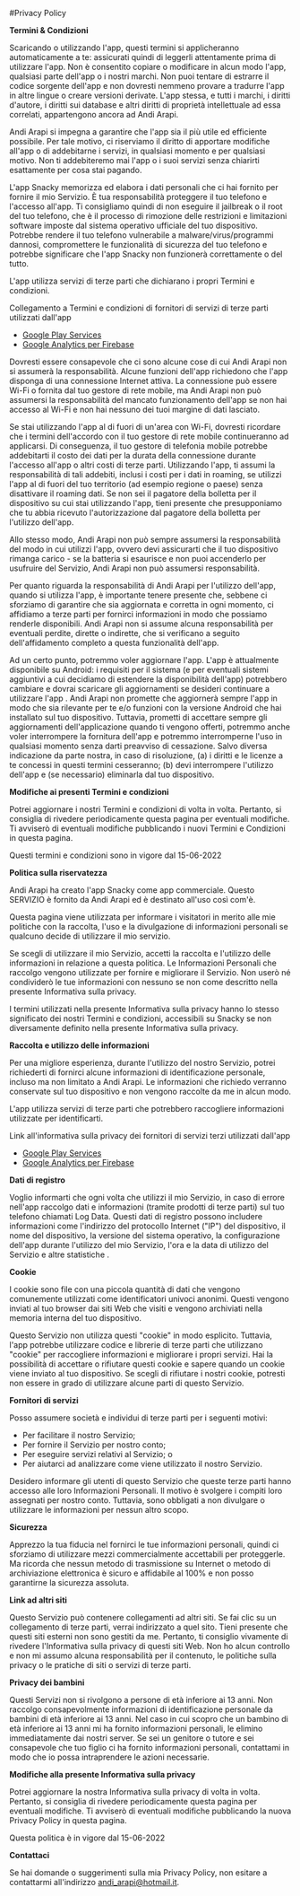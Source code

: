 #Privacy Policy

**Termini & Condizioni**

Scaricando o utilizzando l'app, questi termini si applicheranno automaticamente a te: assicurati quindi di leggerli attentamente prima di utilizzare l'app. Non è consentito copiare o modificare in alcun modo l'app, qualsiasi parte dell'app o i nostri marchi. Non puoi tentare di estrarre il codice sorgente dell'app e non dovresti nemmeno provare a tradurre l'app in altre lingue o creare versioni derivate. L'app stessa, e tutti i marchi, i diritti d'autore, i diritti sui database e altri diritti di proprietà intellettuale ad essa correlati, appartengono ancora ad Andi Arapi.

Andi Arapi si impegna a garantire che l'app sia il più utile ed efficiente possibile. Per tale motivo, ci riserviamo il diritto di apportare modifiche all'app o di addebitarne i servizi, in qualsiasi momento e per qualsiasi motivo. Non ti addebiteremo mai l'app o i suoi servizi senza chiarirti esattamente per cosa stai pagando.

L'app Snacky memorizza ed elabora i dati personali che ci hai fornito per fornire il mio Servizio. È tua responsabilità proteggere il tuo telefono e l'accesso all'app. Ti consigliamo quindi di non eseguire il jailbreak o il root del tuo telefono, che è il processo di rimozione delle restrizioni e limitazioni software imposte dal sistema operativo ufficiale del tuo dispositivo. Potrebbe rendere il tuo telefono vulnerabile a malware/virus/programmi dannosi, compromettere le funzionalità di sicurezza del tuo telefono e potrebbe significare che l'app Snacky non funzionerà correttamente o del tutto.

L'app utilizza servizi di terze parti che dichiarano i propri Termini e condizioni.

Collegamento a Termini e condizioni di fornitori di servizi di terze parti utilizzati dall'app

* [Google Play Services](https://policies.google.com/terms)
* [Google Analytics per Firebase](https://firebase.google.com/terms/analytics)

Dovresti essere consapevole che ci sono alcune cose di cui Andi Arapi non si assumerà la responsabilità. Alcune funzioni dell'app richiedono che l'app disponga di una connessione Internet attiva. La connessione può essere Wi-Fi o fornita dal tuo gestore di rete mobile, ma Andi Arapi non può assumersi la responsabilità del mancato funzionamento dell'app se non hai accesso al Wi-Fi e non hai nessuno dei tuoi margine di dati lasciato.

Se stai utilizzando l'app al di fuori di un'area con Wi-Fi, dovresti ricordare che i termini dell'accordo con il tuo gestore di rete mobile continueranno ad applicarsi. Di conseguenza, il tuo gestore di telefonia mobile potrebbe addebitarti il ​​costo dei dati per la durata della connessione durante l'accesso all'app o altri costi di terze parti. Utilizzando l'app, ti assumi la responsabilità di tali addebiti, inclusi i costi per i dati in roaming, se utilizzi l'app al di fuori del tuo territorio (ad esempio regione o paese) senza disattivare il roaming dati. Se non sei il pagatore della bolletta per il dispositivo su cui stai utilizzando l'app, tieni presente che presupponiamo che tu abbia ricevuto l'autorizzazione dal pagatore della bolletta per l'utilizzo dell'app.

Allo stesso modo, Andi Arapi non può sempre assumersi la responsabilità del modo in cui utilizzi l'app, ovvero devi assicurarti che il tuo dispositivo rimanga carico - se la batteria si esaurisce e non puoi accenderlo per usufruire del Servizio, Andi Arapi non può assumersi responsabilità.

Per quanto riguarda la responsabilità di Andi Arapi per l'utilizzo dell'app, quando si utilizza l'app, è importante tenere presente che, sebbene ci sforziamo di garantire che sia aggiornata e corretta in ogni momento, ci affidiamo a terze parti per fornirci informazioni in modo che possiamo renderle disponibili. Andi Arapi non si assume alcuna responsabilità per eventuali perdite, dirette o indirette, che si verificano a seguito dell'affidamento completo a questa funzionalità dell'app.

Ad un certo punto, potremmo voler aggiornare l'app. L'app è attualmente disponibile su Android: i requisiti per il sistema (e per eventuali sistemi aggiuntivi a cui decidiamo di estendere la disponibilità dell'app) potrebbero cambiare e dovrai scaricare gli aggiornamenti se desideri continuare a utilizzare l'app . Andi Arapi non promette che aggiornerà sempre l'app in modo che sia rilevante per te e/o funzioni con la versione Android che hai installato sul tuo dispositivo. Tuttavia, prometti di accettare sempre gli aggiornamenti dell'applicazione quando ti vengono offerti, potremmo anche voler interrompere la fornitura dell'app e potremmo interromperne l'uso in qualsiasi momento senza darti preavviso di cessazione. Salvo diversa indicazione da parte nostra, in caso di risoluzione, (a) i diritti e le licenze a te concessi in questi termini cesseranno; (b) devi interrompere l'utilizzo dell'app e (se necessario) eliminarla dal tuo dispositivo.

**Modifiche ai presenti Termini e condizioni**

Potrei aggiornare i nostri Termini e condizioni di volta in volta. Pertanto, si consiglia di rivedere periodicamente questa pagina per eventuali modifiche. Ti avviserò di eventuali modifiche pubblicando i nuovi Termini e Condizioni in questa pagina.

Questi termini e condizioni sono in vigore dal 15-06-2022

**Politica sulla riservatezza**

Andi Arapi ha creato l'app Snacky come app commerciale. Questo SERVIZIO è fornito da Andi Arapi ed è destinato all'uso così com'è.

Questa pagina viene utilizzata per informare i visitatori in merito alle mie politiche con la raccolta, l'uso e la divulgazione di informazioni personali se qualcuno decide di utilizzare il mio servizio.

Se scegli di utilizzare il mio Servizio, accetti la raccolta e l'utilizzo delle informazioni in relazione a questa politica. Le Informazioni Personali che raccolgo vengono utilizzate per fornire e migliorare il Servizio. Non userò né condividerò le tue informazioni con nessuno se non come descritto nella presente Informativa sulla privacy.

I termini utilizzati nella presente Informativa sulla privacy hanno lo stesso significato dei nostri Termini e condizioni, accessibili su Snacky se non diversamente definito nella presente Informativa sulla privacy.

**Raccolta e utilizzo delle informazioni**

Per una migliore esperienza, durante l'utilizzo del nostro Servizio, potrei richiederti di fornirci alcune informazioni di identificazione personale, incluso ma non limitato a Andi Arapi. Le informazioni che richiedo verranno conservate sul tuo dispositivo e non vengono raccolte da me in alcun modo.

L'app utilizza servizi di terze parti che potrebbero raccogliere informazioni utilizzate per identificarti.

Link all'informativa sulla privacy dei fornitori di servizi terzi utilizzati dall'app

* [Google Play Services](https://www.google.com/policies/privacy/)
* [Google Analytics per Firebase](https://firebase.google.com/policies/analytics)

**Dati di registro**

Voglio informarti che ogni volta che utilizzi il mio Servizio, in caso di errore nell'app raccolgo dati e informazioni (tramite prodotti di terze parti) sul tuo telefono chiamati Log Data. Questi dati di registro possono includere informazioni come l'indirizzo del protocollo Internet ("IP") del dispositivo, il nome del dispositivo, la versione del sistema operativo, la configurazione dell'app durante l'utilizzo del mio Servizio, l'ora e la data di utilizzo del Servizio e altre statistiche .

**Cookie**

I cookie sono file con una piccola quantità di dati che vengono comunemente utilizzati come identificatori univoci anonimi. Questi vengono inviati al tuo browser dai siti Web che visiti e vengono archiviati nella memoria interna del tuo dispositivo.

Questo Servizio non utilizza questi "cookie" in modo esplicito. Tuttavia, l'app potrebbe utilizzare codice e librerie di terze parti che utilizzano "cookie" per raccogliere informazioni e migliorare i propri servizi. Hai la possibilità di accettare o rifiutare questi cookie e sapere quando un cookie viene inviato al tuo dispositivo. Se scegli di rifiutare i nostri cookie, potresti non essere in grado di utilizzare alcune parti di questo Servizio.

**Fornitori di servizi**

Posso assumere società e individui di terze parti per i seguenti motivi:

* Per facilitare il nostro Servizio;
* Per fornire il Servizio per nostro conto;
* Per eseguire servizi relativi al Servizio; o
* Per aiutarci ad analizzare come viene utilizzato il nostro Servizio.

Desidero informare gli utenti di questo Servizio che queste terze parti hanno accesso alle loro Informazioni Personali. Il motivo è svolgere i compiti loro assegnati per nostro conto. Tuttavia, sono obbligati a non divulgare o utilizzare le informazioni per nessun altro scopo.

**Sicurezza**

Apprezzo la tua fiducia nel fornirci le tue informazioni personali, quindi ci sforziamo di utilizzare mezzi commercialmente accettabili per proteggerle. Ma ricorda che nessun metodo di trasmissione su Internet o metodo di archiviazione elettronica è sicuro e affidabile al 100% e non posso garantirne la sicurezza assoluta.

**Link ad altri siti**

Questo Servizio può contenere collegamenti ad altri siti. Se fai clic su un collegamento di terze parti, verrai indirizzato a quel sito. Tieni presente che questi siti esterni non sono gestiti da me. Pertanto, ti consiglio vivamente di rivedere l'Informativa sulla privacy di questi siti Web. Non ho alcun controllo e non mi assumo alcuna responsabilità per il contenuto, le politiche sulla privacy o le pratiche di siti o servizi di terze parti.

**Privacy dei bambini**

Questi Servizi non si rivolgono a persone di età inferiore ai 13 anni. Non raccolgo consapevolmente informazioni di identificazione personale da bambini di età inferiore ai 13 anni. Nel caso in cui scopro che un bambino di età inferiore ai 13 anni mi ha fornito informazioni personali, le elimino immediatamente dai nostri server. Se sei un genitore o tutore e sei consapevole che tuo figlio ci ha fornito informazioni personali, contattami in modo che io possa intraprendere le azioni necessarie.

**Modifiche alla presente Informativa sulla privacy**

Potrei aggiornare la nostra Informativa sulla privacy di volta in volta. Pertanto, si consiglia di rivedere periodicamente questa pagina per eventuali modifiche. Ti avviserò di eventuali modifiche pubblicando la nuova Privacy Policy in questa pagina.

Questa politica è in vigore dal 15-06-2022

**Contattaci**

Se hai domande o suggerimenti sulla mia Privacy Policy, non esitare a contattarmi all'indirizzo andi_arapi@hotmail.it.
